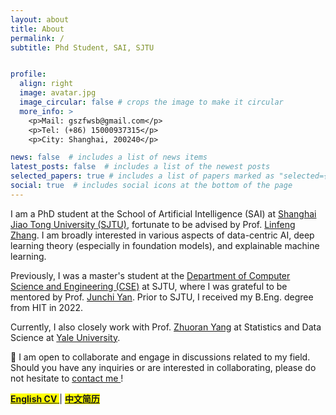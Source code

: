 ```yaml
---
layout: about
title: About
permalink: /
subtitle: Phd Student, SAI, SJTU


profile:
  align: right
  image: avatar.jpg
  image_circular: false # crops the image to make it circular
  more_info: > 
    <p>Mail: gszfwsb@gmail.com</p>
    <p>Tel: (+86) 15000937315</p>
    <p>City: Shanghai, 200240</p>

news: false  # includes a list of news items
latest_posts: false  # includes a list of the newest posts
selected_papers: true # includes a list of papers marked as "selected={true}"
social: true  # includes social icons at the bottom of the page
---
```


I am a PhD student at the School of Artificial Intelligence (SAI) at [Shanghai Jiao Tong University (SJTU)](https://en.sjtu.edu.cn/), fortunate to be advised by Prof. [Linfeng Zhang](http://www.zhanglinfeng.tech/). I am broadly interested in various aspects of data-centric AI, deep learning theory (especially in foundation models), and explainable machine learning.

Previously, I was a master's student at the [Department of Computer Science and Engineering (CSE)](https://www.cs.sjtu.edu.cn/en/) at SJTU, where I was grateful to be mentored by Prof. [Junchi Yan](https://thinklab.sjtu.edu.cn/). Prior to SJTU, I received my B.Eng. degree from HIT in 2022.

Currently, I also closely work with Prof. [Zhuoran Yang](https://zhuoranyang.github.io/) at Statistics and Data Science at [Yale University](https://statistics.yale.edu/).

<!-- Previously, I got my B.Eng. degree from HIT in 2022, and enjoyed wonderful time during my internship at [Shanghai Jiao Tong University](https://en.sjtu.edu.cn/) and [Tsinghua University](https://www.tsinghua.edu.cn/en/). -->


<!-- My long-term research goal includes:
1. Discover, probe, and boost key features/neurons in the learning of deep neural networks (DNNs).
2. Conduct theoretically principled post-hoc analysis of DNNs for debugging.
3. Design self-explainable DNNs that maintain strong performance in real scenarios. -->


<!-- <details>
<summary> <span style='color:#ea3891'>Miscellaneous: More about me</span></summary>
Beyond academia, I have a rich background in the arts and sports. I've been playing the piano for over a decade and had the honor of performing alongside the renowned pianist <a href="https://en.wikipedia.org/wiki/Lang_Lang">Lang Lang</a>. In my teenage years, I won several chess championships in Anhui Province, China, under the mentorship of Grandmasters <a href="https://en.wikipedia.org/wiki/Zeng_Chongsheng">Chongsheng Zeng</a> and Master Yongjin Zhou. While my musical roots are in classical music, I have a strong affinity for R&B and Neo-Soul genres. My interests also extend to detective and historical novels, and the intriguing world of magic cubes.

</details>

<br> -->
<!-- <h2>
    Miscellaneous: More about me
</h2> -->

👋 I am open to collaborate and engage in discussions related to my field. Should you have any inquiries or are interested in collaborating, please do not hesitate to <a href='mailto:gszfwsb@gmail.com'> contact me </a>!

<!-- linke to cv -->
<mark> <a href='/assets/pdf/cv_en_shaobowang.pdf'> <b>English CV</b> </a> </mark> | <mark> <a href='/assets/pdf/cv_zh_shaobowang.pdf'> <b>中文简历</b></a> </mark>


<!-- Beyond academia, I've been playing the piano for over 10 years and had the honor of performing alongside the renowned pianist <a href="https://en.wikipedia.org/wiki/Lang_Lang">Lang Lang</a>. My favorite composers are Chopin and Liszt. While my musical roots are in classical music, I have a strong affinity for R&B and Neo-Soul genres. In my teenage years, I won several chess championships in Anhui Province, China, under the mentorship of Grandmaster <a href="https://en.wikipedia.org/wiki/Zeng_Chongsheng">Chongsheng Zeng</a> and Master Yongjin Zhou. I also like reading detective and historical novels, and solving magic cubes. -->



<!-- <div style="padding: 15px; border: 1px solid transparent; border-color: transparent; margin-bottom: 20px; border-radius: 4px; color: black; background-color: #d9edf7; border-color: #bce8f1;">
Currently, I'm actively seeking <span style='color:#ea3891'>research internships</span>, open to both on-site and remote opportunities. Additionally, I am exploring <span style='color:#ea3891'>Ph.D. positions</span> for Fall 2025 to further my academic pursuits.
</div> -->





<!-- I have played the piano for more than 10 years, and was fortunate to co-played with greatest pianist [Lang Lang](https://en.wikipedia.org/wiki/Lang_Lang) years ago. During my teenage years, I held won multiple Chess championships in Anhui Province, China, under the supervision of chess grandmaster [Chongsheng Zeng](https://en.wikipedia.org/wiki/Zeng_Chongsheng) and Yongjin Zhou. While my roots are in classical music, my musical tastes lean towards R&B and Neo-Soul. Beyond music and chess, my curiosity extends to detective and historical narratives, as well as the complex world of Magic Cubes. I can solve more than 10 kinds of cubes ($$n\times n$$, Megaminx, Pyraminx, Skewb, Square $$n$$, etc). -->


<!-- #### Miscellaneous
My journey towards the world of artificial intelligence began in my adolescence as a semi-professional chess player. At the age of 12, I learned about the legendary Garry Kasparov’s defeat by the AI “Deep Blue.” This was my first brush with the awe-inspiring capabilities of AI. Years later, my fascination deepened when DeepMind’s AlphaGo conquered the world champion in Go, further igniting my curiosity about the mechanisms behind these “world champion” AIs. During my undergraduate studies, I was introduced to the fundamentals of machine learning, which led to an intrinsic problem: beyond basic statistical models, deep learning models remained mysterious to us. Deep Learning seems more like empirical evidence than rigorous science. A question appeared in my mind: how can we interpret these “black box” models, or better yet, design “white box” models? This journey from a young chess enthusiast to an aspiring AI researcher has been driven by the mystery of deep neural networks for understanding and a deep commitment to making AI more trustworthy and reliable. -->



